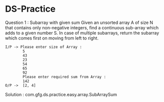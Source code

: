 # DS-Practice

Question 1 : Subarray with given sum
    Given an unsorted array A of size N that contains only non-negative integers,
    find a continuous sub-array which adds to a given number S.
    In case of multiple subarrays, return the subarray which comes first on moving from left to right.
    
    I/P -> Please enter size of Array :
            5
            43
            23
            54
            65
            92
            Please enter required sum from Array :
            142
    O/P ->  [2, 4]
    
  Solution :  com.gfg.ds.practice.easy.array.SubArraySum
